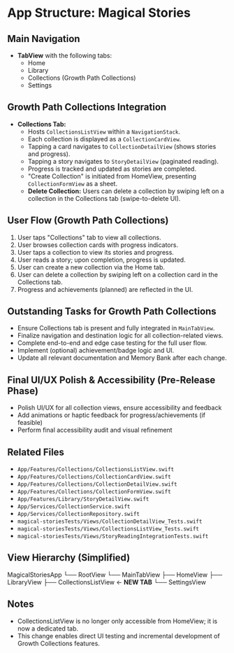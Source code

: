 # App Structure: Magical Stories

## Main Navigation
- **TabView** with the following tabs:
  - Home
  - Library
  - Collections (Growth Path Collections)
  - Settings

## Growth Path Collections Integration
- **Collections Tab:**
  - Hosts `CollectionsListView` within a `NavigationStack`.
  - Each collection is displayed as a `CollectionCardView`.
  - Tapping a card navigates to `CollectionDetailView` (shows stories and progress).
  - Tapping a story navigates to `StoryDetailView` (paginated reading).
  - Progress is tracked and updated as stories are completed.
  - "Create Collection" is initiated from HomeView, presenting `CollectionFormView` as a sheet.
  - **Delete Collection:** Users can delete a collection by swiping left on a collection in the Collections tab (swipe-to-delete UI).

## User Flow (Growth Path Collections)
1. User taps "Collections" tab to view all collections.
2. User browses collection cards with progress indicators.
3. User taps a collection to view its stories and progress.
4. User reads a story; upon completion, progress is updated.
5. User can create a new collection via the Home tab.
6. User can delete a collection by swiping left on a collection card in the Collections tab.
6. Progress and achievements (planned) are reflected in the UI.

## Outstanding Tasks for Growth Path Collections
- Ensure Collections tab is present and fully integrated in `MainTabView`.
- Finalize navigation and destination logic for all collection-related views.
- Complete end-to-end and edge case testing for the full user flow.
- Implement (optional) achievement/badge logic and UI.
- Update all relevant documentation and Memory Bank after each change.

## Final UI/UX Polish & Accessibility (Pre-Release Phase)
- Polish UI/UX for all collection views, ensure accessibility and feedback
- Add animations or haptic feedback for progress/achievements (if feasible)
- Perform final accessibility audit and visual refinement

## Related Files
- `App/Features/Collections/CollectionsListView.swift`
- `App/Features/Collections/CollectionCardView.swift`
- `App/Features/Collections/CollectionDetailView.swift`
- `App/Features/Collections/CollectionFormView.swift`
- `App/Features/Library/StoryDetailView.swift`
- `App/Services/CollectionService.swift`
- `App/Services/CollectionRepository.swift`
- `magical-storiesTests/Views/CollectionDetailView_Tests.swift`
- `magical-storiesTests/Views/CollectionsListView_Tests.swift`
- `magical-storiesTests/Views/StoryReadingIntegrationTests.swift`

## View Hierarchy (Simplified)

MagicalStoriesApp
└── RootView
    └── MainTabView
        ├── HomeView
        ├── LibraryView
        ├── CollectionsListView ← **NEW TAB**
        └── SettingsView

## Notes
- CollectionsListView is no longer only accessible from HomeView; it is now a dedicated tab.
- This change enables direct UI testing and incremental development of Growth Collections features. 